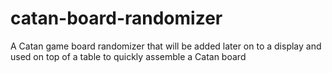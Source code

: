 # catan-board-randomizer
A Catan game board randomizer that will be added later on to a display and used on top of a table to quickly assemble a Catan board

